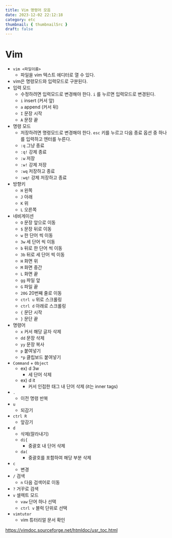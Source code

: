 ```yaml
---
title: Vim 명령어 모음
date: 2023-12-02 22:12:18
category: etc
thumbnail: { thumbnailSrc }
draft: false
---
```


# Vim

- `vim <파일이름>`
  - 파일을 vim 텍스트 에디터로 열 수 있다.
- vim은 명령모드와 입력모드로 구분된다.
- 입력 모드
  - 수정하려면 입력모드로 변경해야 한다. `i` 를 누르면 입력모드로 변경된다.
  - `i` insert (커서 앞)
  - `a` append (커서 뒤)
  - `I` 문장 시작
  - `A` 문장 끝
- 명령 모드
  - 저장하려면 명령모드로 변경해야 한다. `esc` 키를 누르고 다음 종료 옵션 중 하나를 입력하고 엔터를 누른다.
  - `:q` 그냥 종료
  - `:q!`  강제 종료
  - `:w` 저장
  - `:w!` 강제 저장
  - `:wq` 저장하고 종료
  - `:wq!` 강제 저장하고 종료
- 방향키
  - `H` 왼쪽
  - `J` 아래
  - `K` 위
  - `L` 오른쪽
- 네비게이션
  - `O` 문장 앞으로 이동
  - `$` 문장 뒤로 이동
  - `w` 한 단어 씩 이동
  - `3w` 세 단어 씩 이동
  - `b`  뒤로 한 단어 씩 이동
  - `3b` 뒤로 세 단어 씩 이동
  - `H` 화면 위
  - `M` 화면 중간
  - `L` 화면 끝
  - `gg` 파일 앞
  - `G` 파일 끝
  - `20G` 20번째 줄로 이동
  - `ctrl u` 위로 스크롤링
  - `ctrl d` 아래로 스크롤링
  - `{` 문단 시작
  - `}` 문단 끝
- 명령어
  - `x` 커서 해당 글자 삭제
  - `dd` 문장 삭제
  - `yy` 문장 복사
  - `p`  붙여넣기
  - `*p` 클립보드 붙여넣기
- `Command` + `Object`
  - ex) d 3w
    - 세 단어 삭제
  - ex) d it
    - 커서 인접한 태그 내 단어 삭제 (it는 inner tags)
- `.`
  - 이전 명령 반복
- `u`
  - 되감기
- `ctrl R`
  - 앞감기
- `d`
  - 삭제(잘라내기)
  - `di{`
    - 중괄호 내 단어 삭제
  - `da(`
    - 중괄호를 포함하여 해당 부분 삭제
- `c`
  - 변경
- `/`  검색
  - `n` 다음 검색어로 이동
- `?` 거꾸로 검색
- `v` 셀렉트 모드
  - `vaw` 단어 하나 선택
  - `ctrl v` 블럭 단위로 선택
- `vimtutor`
  - vim 튜터리얼 문서 확인

<https://vimdoc.sourceforge.net/htmldoc/usr_toc.html>
